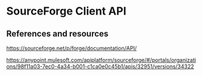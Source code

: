 # SourceForge Client API

## References and resources

https://sourceforge.net/p/forge/documentation/API/

https://anypoint.mulesoft.com/apiplatform/sourceforge/#/portals/organizations/98f11a03-7ec0-4a34-b001-c1ca0e0c45b1/apis/32951/versions/34322
